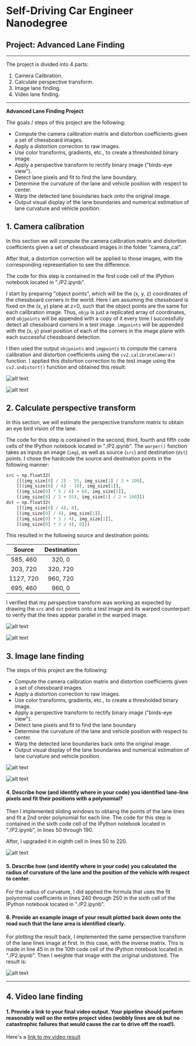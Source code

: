 # Self-Driving Car Engineer Nanodegree

## Project: Advanced Lane Finding
---

The project is divided into 4 parts:

1. Camera Calibration.
2. Calculate perspective transform.
3. Image lane finding.
4. Video lane finding.

---
**Advanced Lane Finding Project**

The goals / steps of this project are the following:

* Compute the camera calibration matrix and distortion coefficients given a set of chessboard images.
* Apply a distortion correction to raw images.
* Use color transforms, gradients, etc., to create a thresholded binary image.
* Apply a perspective transform to rectify binary image ("birds-eye view").
* Detect lane pixels and fit to find the lane boundary.
* Determine the curvature of the lane and vehicle position with respect to center.
* Warp the detected lane boundaries back onto the original image.
* Output visual display of the lane boundaries and numerical estimation of lane curvature and vehicle position.

[//]: # (Image References)

[image0]: ./camera_cal/calibration4.jpg "Original"
[image1]: ./output_images/Undist/calibration4.jpg "Undistorted"

[image2]: ./output_images/Perspective/straight_lines8.jpg "Original"
[image3]: ./output_images/Perspective/straight_lines_warped.jpg "Road Transformed"

[image4]: ./test_images/test4.jpg "Image Example"
[image5]: ./output_images/test_images/test4.jpg "Image with lane detection"

[image6]: ./output_images/polyfit/test4.jpg "Polyfit" 
[image7]: ./output_images/test_images/test4.jpg "Output"
[video1]: ./project_video_output.mp4 "Video"



## 1. Camera calibration

In this section we will compute the camera calibration matrix and distortion coefficients given a set of chessboard images in the folder "camera_cal". 

After that, a distortion correction will be applied to those images, with the corresponding representation to see the difference. 

The code for this step is contained in the first code cell of the IPython notebook located in "./P2.ipynb".

I start by preparing "object points", which will be the (x, y, z) coordinates of the chessboard corners in the world. Here I am assuming the chessboard is fixed on the (x, y) plane at z=0, such that the object points are the same for each calibration image.  Thus, `objp` is just a replicated array of coordinates, and `objpoints` will be appended with a copy of it every time I successfully detect all chessboard corners in a test image.  `imgpoints` will be appended with the (x, y) pixel position of each of the corners in the image plane with each successful chessboard detection.  

I then used the output `objpoints` and `imgpoints` to compute the camera calibration and distortion coefficients using the `cv2.calibrateCamera()` function.  I applied this distortion correction to the test image using the `cv2.undistort()` function and obtained this result: 

![alt text][image0]

![alt text][image1]



## 2. Calculate perspective transform 

In this section, we will estimate the perspective transform matrix to obtain an eye bird vision of the lane.

The code for this step is contained in the second, third, fourth and fifth code cells of the IPython notebook located in "./P2.ipynb".  The `warper()` function takes as inputs an image (`img`), as well as source (`src`) and destination (`dst`) points.  I chose the hardcode the source and destination points in the following manner:

```python
src = np.float32(
    [[(img_size[0] / 2) - 55, img_size[1] / 2 + 100],
    [((img_size[0] / 6) - 10), img_size[1]],
    [(img_size[0] * 5 / 6) + 60, img_size[1]],
    [(img_size[0] / 2 + 55), img_size[1] / 2 + 100]])
dst = np.float32(
    [[(img_size[0] / 4), 0],
    [(img_size[0] / 4), img_size[1]],
    [(img_size[0] * 3 / 4), img_size[1]],
    [(img_size[0] * 3 / 4), 0]])
```

This resulted in the following source and destination points:

| Source        | Destination   | 
|:-------------:|:-------------:| 
| 585, 460      | 320, 0        | 
| 203, 720      | 320, 720      |
| 1127, 720     | 960, 720      |
| 695, 460      | 960, 0        |

I verified that my perspective transform was working as expected by drawing the `src` and `dst` points onto a test image and its warped counterpart to verify that the lines appear parallel in the warped image.

![alt text][image2]

![alt text][image3]




## 3. Image lane finding 

The steps of this project are the following:

* Compute the camera calibration matrix and distortion coefficients given a set of chessboard images.
* Apply a distortion correction to raw images.
* Use color transforms, gradients, etc., to create a thresholded binary image.
* Apply a perspective transform to rectify binary image ("birds-eye view").
* Detect lane pixels and fit to find the lane boundary
* Determine the curvature of the lane and vehicle position with respect to center.
* Warp the detected lane boundaries back onto the original image.
* Output visual display of the lane boundaries and numerical estimation of lane curvature and vehicle position.


![alt text][image2]

![alt text][image3]


#### 4. Describe how (and identify where in your code) you identified lane-line pixels and fit their positions with a polynomial?

Then I implemented sliding windows to obtaing the points of the lane lines and fit a 2nd order polynomial for each line. 
The code for this step is contained in the sixth code cell of the IPython notebook located in "./P2.ipynb", in lines 50 through 190.

After, I upgraded it in eighth cell in lines 50 to 220.


![alt text][image6]

#### 5. Describe how (and identify where in your code) you calculated the radius of curvature of the lane and the position of the vehicle with respect to center.

For the radius of curvature, I did applied the formula that uses the fit polynomial coefficients in lines 240 through 250 in the sixth cell of the IPython notebook located in "./P2.ipynb".

#### 6. Provide an example image of your result plotted back down onto the road such that the lane area is identified clearly.

For plotting the result back, I implemented the same perspective transform of the lane lines image at first. In this case, with the inverse matrix. This is made in line 45 in in the 10th code cell of the IPython notebook located in "./P2.ipynb". Then I weighte that image with the original undistored. The result is:


![alt text][image7]

---

## 4. Video lane finding

#### 1. Provide a link to your final video output.  Your pipeline should perform reasonably well on the entire project video (wobbly lines are ok but no catastrophic failures that would cause the car to drive off the road!).

Here's a [link to my video result](./project_video_output.mp4)



